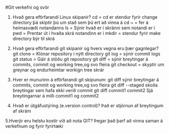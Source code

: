 #Git verkefni og svör
1. Hvað gera eftirfarandi Linux skipanir?
cd = cd er stendur fyrir change directory þá skiptir þú um stað sem þú ert að vinna á 
cd ~ = fer á heimasvæði notandanns
ls = Sýnir hvað er í skránni sem notandi er í
pwd = Prentar út í hvaða skrá notandinn er í 
mkdir = stendur fyrir make directory býr til skrá 

2. Hvað gera eftirfarandi git skipanir og hvers vegna eru þær gagnlegar?
git clone = Klónar repository i nýtt directory
git log = sýnir commit logs
git status = Gáir á stöðu git repository
git diff = sýnir breytingar á commits, commit og working tree,og svo fleira
git checkout = skyptir um greynar og endurheimtar workign tree skrár

3. Hver er munurinn á eftirfarandi git skipunum:
git diff sýnir breytingar á commits, commit og working tree,og svo fleira 
git diff --staged skoða breytingar sem hafa ekki verið commit
git diff commit1 commit2 Sjá breytingarnar á milli commit1 og commit2 

4. Hvað er útgáfustýring (e.version control)? 
Það er stjórnun af breytingum af skrám

5.Hverjir eru helstu kostir við að nota GIT?
Þegar það þarf að vinna saman á verkefnum og fyrir fyrirtæki
